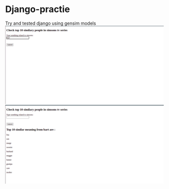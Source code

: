 # Django-practie
Try and tested django using gensim models
![Screenshot](1.png)
![Screenshot](2.png)

